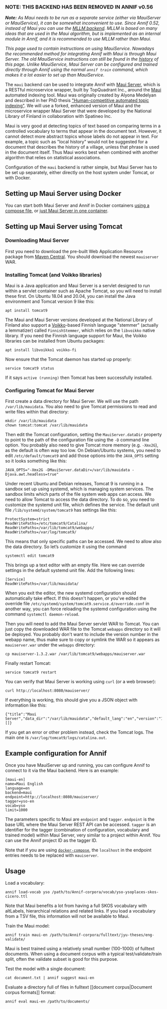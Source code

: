 ### NOTE: THIS BACKEND HAS BEEN REMOVED IN ANNIF v0.56

_**Note:** 
As Maui needs to be run as a separate service (either via MauiServer or MauiService), it can be somewhat inconvenient to use. Since Annif 0.52, instead of Maui you can use the [MLLM backend](https://github.com/NatLibFi/Annif/wiki/Backend%3A-MLLM). MLLM is based on many ideas that are used in the Maui algorithm, but is implemented as an internal module in Annif, and it is recommended to use MLLM rather than Maui._

_This page used to contain instructions on using MauiService. Nowadays the recommended method for integrating Annif with Maui is through Maui Server. The old MauiService instructions can still be found in the [history](https://github.com/NatLibFi/Annif/wiki/Backend:-Maui/324767fd4e47089f4d0964bdbe7be635c27c01ec) of this page. Unlike MauiService, Maui Server can be configured and trained directly through Annif using the normal `annif train` command, which makes it a lot easier to set up than MauiService._

The `maui` backend can be used to integrate Annif with [Maui Server](https://github.com/TopQuadrant/MauiServer), which is a RESTful microservice wrapper, built by TopQuadrant Inc., around the [Maui](http://www.medelyan.com/software) automated indexing tool. Maui was originally created by Alyona Medelyan and described in her PhD thesis ["Human-competitive automated topic indexing"](https://hdl.handle.net/10289/3513). We will use a forked, enhanced version of Maui and the microservice wrapper Maui Server that were developed by the National Library of Finland in collaboration with Spatineo Inc.

Maui is very good at detecting topics of text based on comparing terms in a controlled vocabulary to terms that appear in the document text. However, it cannot detect more abstract topics whose labels do not appear in text. For example, a topic such as "local history" would not be suggested for a document that describes the history of a village, unless that phrase is used in the document itself. Thus Maui works best when combined with another algorithm that relies on statistical associations.

Configuration of the `maui` backend is rather simple, but Maui Server has to be set up separately, either directly on the host system under Tomcat, or with Docker.

## Setting up Maui Server using Docker

You can start both Maui Server and Annif in Docker containers [using a compose file](https://github.com/NatLibFi/Annif/wiki/Usage-with-Docker#using-annif-with-gunicorn-nginx-and-maui-backend), or [just Maui Server in one container](https://github.com/NatLibFi/MauiServer/tree/dockerization#usage-with-docker).

## Setting up Maui Server using Tomcat

### Downloading Maui Server

First you need to download the pre-built Web Application Resource package from [Maven Central](https://search.maven.org/search?q=g:fi.nationallibrary). You should download the newest `mauiserver` WAR.

### Installing Tomcat (and Voikko libraries)

Maui is a Java application and Maui Server is a servlet designed to run within a servlet container such as Apache Tomcat, so you will need to install these first. On Ubuntu 18.04 and 20.04, you can install the Java environment and Tomcat version 9 like this:

    apt install tomcat9

The Maui and Maui Server versions developed at the National Library of Finland also support a [Voikko](https://voikko.puimula.org/)-based Finnish language "stemmer" (actually a lemmatizer) called `FinnishStemmer`, which relies on the `libvoikko` native library. If you need the Finnish language support for Maui, the Voikko libraries can be installed from Ubuntu packages:

    apt install libvoikko1 voikko-fi

Now ensure that the Tomcat daemon has started up properly:

    service tomcat9 status

If it says `active (running)` then Tomcat has been successfully installed.

### Configuring Tomcat for Maui Server

First create a data directory for Maui Server. We will use the path `/var/lib/mauidata`. You also need to give Tomcat permissions to read and write files within that directory:

    mkdir /var/lib/mauidata
    chown tomcat:tomcat /var/lib/mauidata

Then edit the Tomcat configuration, setting the `MauiServer.dataDir` property to point to the path of the configuration file using the `-D` command line option. You probably also need to give Tomcat more memory (e.g. `-Xmx2G`), as the default is often way too low. On Debian/Ubuntu systems, you need to edit `/etc/default/tomcat9` and add those options into the `JAVA_OPTS` setting so it looks something like this:

    JAVA_OPTS="-Xmx2G -DMauiServer.dataDir=/var/lib/mauidata -Djava.awt.headless=true"

Under recent Ubuntu and Debian releases, Tomcat 9 is running in a sandbox set up using systemd, which is managing system services. The sandbox limits which parts of the file system web apps can access. We need to allow Tomcat to access the data directory. To do so, you need to customize the systemd unit file, which defines the service. The default unit file `/lib/systemd/system/tomcat9` has settings like this:

    ProtectSystem=strict
    ReadWritePaths=/etc/tomcat9/Catalina/
    ReadWritePaths=/var/lib/tomcat9/webapps/
    ReadWritePaths=/var/log/tomcat9/

This means that only specific paths can be accessed. We need to allow also the data directory. So let’s customize it using the command

    systemctl edit tomcat9

This brings up a text editor with an empty file. Here we can override settings in the default systemd unit file. Add the following lines:

    [Service]
    ReadWritePaths=/var/lib/mauidata/

When you exit the editor, the new systemd configuration should automatically take effect. If this doesn't happen, or you've edited the override file `/etc/systemd/system/tomcat9.service.d/override.conf` in another way, you can force reloading the systemd configuration using the command `systemctl daemon-reload`.

Then you will need to add the Maui Server servlet WAR to Tomcat. You can just copy the downloaded WAR file to the Tomcat `webapps` directory so it will be deployed. You probably don't want to include the version number in the webapp name, thus make sure to copy or symlink the WAR so it appears as `mauiserver.war` under the `webapps` directory:

    cp mauiserver-1.3.2.war /var/lib/tomcat9/webapps/mauiserver.war

Finally restart Tomcat:

    service tomcat9 restart

You can verify that Maui Server is working using `curl` (or a web browser):

    curl http://localhost:8080/mauiserver/

If everything is working, this should give you a JSON object with information like this:

    {"title":"Maui Server","data_dir":"/var/lib/mauidata","default_lang":"en","version":"1.3.2","taggers":[]}

If you get an error or other problem instead, check the Tomcat logs. The main one is `/var/log/tomcat9/logs/catalina.out`.

## Example configuration for Annif

Once you have MauiServer up and running, you can configure Annif to connect to it via the Maui backend. Here is an example:

```
[maui-en]
name=Maui English
language=en
backend=maui
endpoint=http://localhost:8080/mauiserver/
tagger=yso-en
vocab=yso
limit=1000
```

The parameters specific to Maui are `endpoint` and `tagger`. `endpoint` is the base URL where the Maui Server REST API can be accessed. `tagger` is an identifier for the tagger (combination of configuration, vocabulary and trained model) within Maui Server, very similar to a project within Annif. You can use the Annif project ID as the tagger ID. 

Note that if you are using [`docker-compose`](https://github.com/NatLibFi/Annif/wiki/Usage-with-Docker#using-annif-with-gunicorn-nginx-and-maui-backend), the `localhost` in the endpoint entries needs to be replaced with `mauiserver`.

## Usage

Load a vocabulary:

    annif load-vocab yso /path/to/Annif-corpora/vocab/yso-ysoplaces-skos-cicero.ttl

Note that Maui benefits a lot from having a full SKOS vocabulary with altLabels, hierarchical relations and related links. If you load a vocabulary from a TSV file, this information will not be available to Maui.

Train the Maui model:

    annif train maui-en /path/to/Annif-corpora/fulltext/jyu-theses/eng-validate/

Maui is best trained using a relatively small number (100-1000) of fulltext documents. When using a document corpus with a typical test/validate/train split, often the validate subset is good for this purpose.

Test the model with a single document:

    cat document.txt | annif suggest maui-en

Evaluate a directory full of files in fulltext [[document corpus|Document corpus formats]] format:

    annif eval maui-en /path/to/documents/


